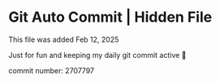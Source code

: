 # Git Auto Commit | Hidden File

This file was added Feb 12, 2025

Just for fun and keeping my daily git commit active 🤪

commit number: 2707797
